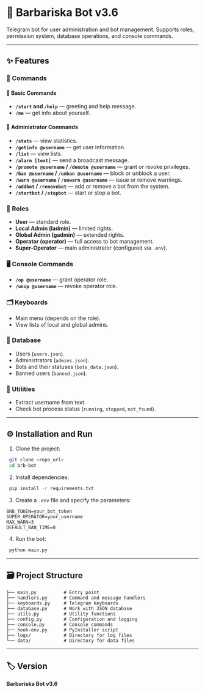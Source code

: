 # 🤖 Barbariska Bot v3.6

Telegram bot for user administration and bot management. Supports roles, permission system, database operations, and console commands.

---

## ✨ Features

### 📌 Commands

#### 👤 Basic Commands

* **`/start` and `/help`** — greeting and help message.
* **`/me`** — get info about yourself.

#### 🔧 Administrator Commands

* **`/stats`** — view statistics.
* **`/getinfo @username`** — get user information.
* **`/list`** — view lists.
* **`/alarm [text]`** — send a broadcast message.
* **`/promote @username` / `/demote @username`** — grant or revoke privileges.
* **`/ban @username` / `/unban @username`** — block or unblock a user.
* **`/warn @username` / `/unwarn @username`** — issue or remove warnings.
* **`/addbot` / `/removebot`** — add or remove a bot from the system.
* **`/startbot` / `/stopbot`** — start or stop a bot.

### 👥 Roles

* **User** — standard role.
* **Local Admin (ladmin)** — limited rights.
* **Global Admin (gadmin)** — extended rights.
* **Operator (operator)** — full access to bot management.
* **Super-Operator** — main administrator (configured via `.env`).

### 🖥️ Console Commands

* **`/op @username`** — grant operator role.
* **`/unop @username`** — revoke operator role.

### 🗂️ Keyboards

* Main menu (depends on the role).
* View lists of local and global admins.

### 💾 Database

* Users (`users.json`).
* Administrators (`admins.json`).
* Bots and their statuses (`bots_data.json`).
* Banned users (`banned.json`).

### 🔧 Utilities

* Extract username from text.
* Check bot process status (`running`, `stopped`, `not_found`).

---

## ⚙️ Installation and Run

1. Clone the project:

```bash
 git clone <repo_url>
 cd brb-bot
```

2. Install dependencies:

```bash
 pip install -r requirements.txt
```

3. Create a `.env` file and specify the parameters:

```env
BRB_TOKEN=your_bot_token
SUPER_OPERATOR=your_username
MAX_WARN=3
DEFAULT_BAN_TIME=0
```

4. Run the bot:

```bash
 python main.py
```

---

## 🗃️ Project Structure

```
├── main.py          # Entry point
├── handlers.py      # Command and message handlers
├── keyboards.py     # Telegram keyboards
├── database.py      # Work with JSON database
├── utils.py         # Utility functions
├── config.py        # Configuration and logging
├── console.py       # Console commands
├── hook-env.py      # PyInstaller script
├── logs/            # Directory for log files
└── data/            # Directory for data files
```

---

## 🏷️ Version

**Barbariska Bot v3.6**
